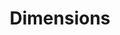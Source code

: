 ---
layout: default
bigquery: https://console.cloud.google.com/bigquery?p=covid-19-dimensions-ai&page=table&d=data&t=publications
contributors: Digital Science, https://www.digital-science.com/
cost: Free for personal, non-commercial use.
description: Dimensions contains more than 100 million publications, ranging from
  articles published in scholarly journals, books and book chapters, to preprints
  and conference proceedings. All publications are contextualized with linked data
  sets, funding, publications, patents, clinical trials, and policy documents. You
  can also view associated categories, funders, institutions, and researcher profiles.
documentation: https://docs.dimensions.ai/bigquery/index.html
last_edit: 04/08/2022, 16:37:39
location: https://www.dimensions.ai/products/free/
maintained_by: Digital Science, https://www.digital-science.com/
schema_fields:
- conditions
- labels
- email_address
- original_assignee_orgs
- phase
- start_year
- active_years
- current_assignee
- pmcid
- linkout
- funding_jpy
- date_imported_gbq
- expiration_date
- date_online
- repository_name
- reference_ids
- created_date
- description
- citation_string
- open_access_categories_v2
- established
- ipcr
- research_org_state_names
- funder_org_acronyms
- associated_publication_doi
- pages
- family_id
- type
- research_orgs
- issue
- language
- arxiv_id
- cpc
- assignee_orgs
- title
- priority_year
- editors
- resulting_publication_doi
- category_sdg
- altmetrics
- subtitles
- funding_eur
- start_date
- end_date
- associated_publication_pmid
- original_assignee_countries
- year
- source_id
- citations
- registry
- types
- brief_title
- kind
- funding_currency
- funding_gbp
- filing_status
- research_org_country_names
- wikipedia_url
- metrics
- publication_ids
- legal_status
- granted_date
- relationships
- research_org_state_codes
- embargo_date
- funder_org_countries
- funding_cny
- filing_date
- assignee_countries
- original_assignee
- funder_orgs
- eisbn
- date_inserted
- id
- funding_usd
- license
- family_count
- name
- repository_id
- category_rcdc
- funding_amount
- book_series_title
- researcher_ids
- resulting_publication_ids
- funding_chf
- current_assignee_orgs
- category_hra
- foa_number
- application_number
- category_icrp_ct
- patent_ids
- book_title
- priority_date
- abstract
- isbn
- funding_nzd
- family_members_ids
- expiration_year
- funding_aud
- address
- funder_org_state_codes
- links
- category_icrp_cso
- funder_org
- journal
- open_access_categories
- external_ids
- authors
- parent_id
- interventions
- funder_countries
- date
- status
- legal_events
- granted_year
- volume
- date_print
- funding_details
- original_abstract
- research_org_countries
- organisation_details
- gender
- repository_url
- investigators
- acronyms
- pmid
- proceedings_title
- conference
- date_normal
- doi
- citations_count
- categories
- category_uoa
- concepts
- journal_lists
- end_year
- mesh_headings
- category_for
- acronym
- mesh_terms
- aliases
- publisher
- inventor_names
- acknowledgements
- original_title
- grant_number
- current_assignee_countries
- research_org_city_names
- supporting_grant_ids
- category_hrcs_rac
- category_hrcs_hc
- research_org_cities
- publication_year
- associated_publication_id
- filing_year
- date_modified
- funding_cad
- funder_org_cities
- publication_date
- cited_by_ids
- associated_grant_ids
- jurisdiction
- category_bra
- clinical_trial_ids
- associated_publication_arxiv_id
shortname: dimensions
tags:
- scholarly literature
- patents
- funding
- clinical trials
- academic profiles
terms_of_use: 'Use of both the Dimensions COVID-19 dataset and full Dimensions dataset
  are subject to the Dimensions Terms of use: https://www.dimensions.ai/policies-terms-legal '
title: Dimensions
uuid: dcff88bd-fe6b-4fdb-8159-809bf9d7bc1c
---